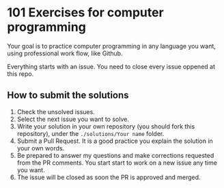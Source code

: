 # 101 Exercises for computer programming

Your goal is to practice computer programming in any language you want, using professional work flow, like Github.

Everything starts with an issue. You need to close every issue oppened at this repo.

## How to submit the solutions

1. Check the unsolved issues.
1. Select the next issue you want to solve.
1. Write your solution in your own repository (you should fork this repository), under the ``./solutions/Your name`` folder.
1. Submit a Pull Request. It is a good practice you explain the solution in your own words.
1. Be prepared to answer my questions and make corrections requested from the PR comments. You start start to work on a new issue any time you want.
1. The issue will be closed as soon the PR is approved and merged.

